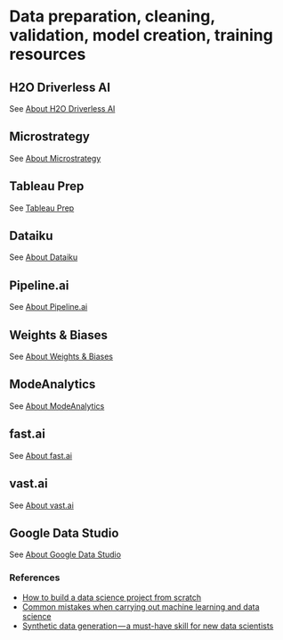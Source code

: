 # Data preparation, cleaning, validation, model creation, training resources

## H2O Driverless AI

See [About H2O Driverless AI](about-H2O-Driverless-AI.md)

## Microstrategy

See [About Microstrategy](about-Microstrategy.md)

## Tableau Prep

See [Tableau Prep](about-Tableau-Prep.md)

## Dataiku

See [About Dataiku](about-Dataiku.md)

## Pipeline.ai

See [About Pipeline.ai](about-Pipeline.ai.md)

## Weights & Biases

See [About Weights & Biases](about-Weights-and-Biases.md)

## ModeAnalytics

See [About ModeAnalytics](about-ModeAnalytics.md)

## fast.ai

See [About fast.ai](about-fast.ai.md)

## vast.ai

See [About vast.ai](about-vast.ai.md)

## Google Data Studio

See [About Google Data Studio](about-Google-Data-Studio.md)

### References

- [How to build a data science project from scratch](https://www.kdnuggets.com/2018/12/build-data-science-project-from-scratch.html)
- [Common mistakes when carrying out machine learning and data science](https://www.kdnuggets.com/2018/12/common-mistakes-data-science.html)
- [Synthetic data generation — a must-have skill for new data scientists](https://towardsdatascience.com/synthetic-data-generation-a-must-have-skill-for-new-data-scientists-915896c0c1ae)